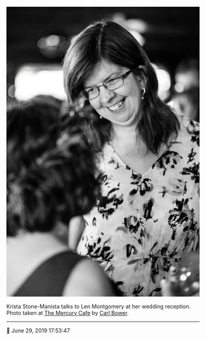 ![Krista Stone-Manista talks to Ellen Montgomery](assets/8c369fba8537e0740d23225d6270c0ff.webp)

Krista Stone-Manista talks to Len Montgomery at her wedding reception. Photo taken at [The Mercury Cafe](http://mercurycafe.com/) by [Carl Bower](http://carlbowerphotos.com/).

- - - -

📅 June 29, 2019 17:53:47
